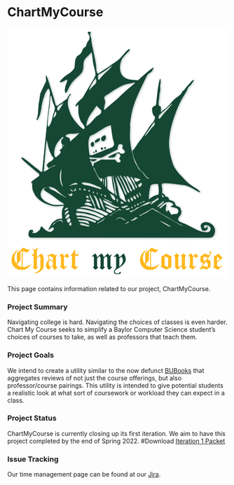 # ChartMyCourse
![Image](assets/logo.png)

This page contains information related to our project, ChartMyCourse.

### Project Summary

Navigating college is hard. Navigating the choices of classes is even harder. Chart My Course seeks to simplify a Baylor Computer Science student’s choices of courses to take, as well as professors that teach them.

### Project Goals
We intend to create a utility similar to the now defunct [BUBooks](http://bubooks.com/) that aggregates reviews of not just the course offerings, but also professor/course pairings. This utility is intended to give potential students a realistic look at what sort of coursework or workload they can expect in a class.


### Project Status
ChartMyCourse is currently closing up its first iteration. We aim to have this project completed by the end of Spring 2022.
#Download [Iteration 1 Packet](https://github.com/hkaase/ChartMyCourse/raw/main/Iteration%201/Chart%20My%20Course%20-%20Iteration%201%20Deliverable.pdf)

### Issue Tracking
Our time management page can be found at our [Jira](https://chartmycourse.atlassian.net/).
